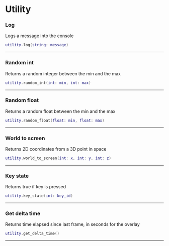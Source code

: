 # Utility

### Log

Logs a message into the console

```lua
utility.log(string: message)
```

***

### Random int

Returns a random integer between the min and the max

```lua
utility.random_int(int: min, int: max)
```

***

### Random float

Returns a random float between the min and the max

```lua
utility.random_float(float: min, float: max)
```

***

### World to screen

Returns 2D coordinates from a 3D point in space

```lua
utility.world_to_screen(int: x, int: y, int: z)
```

***

### Key state

Returns true if key is pressed

```lua
utility.key_state(int: key_id)
```

***

### Get delta time

Returns time elapsed since last frame, in seconds for the overlay

```lua
utility.get_delta_time()
```

***
